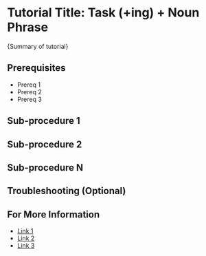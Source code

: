 # Tutorial Title: Task (+ing) + Noun Phrase

<!--
  Copyright 2018-2021 Cargill Incorporated
  Licensed under Creative Commons Attribution 4.0 International License
  https://creativecommons.org/licenses/by/4.0/
-->

<!--
Note: The file name should match the title, with underscores instead of spaces
and no caps, such as ``creating_an_application.md``.)
-->

{Summary of tutorial}

<!--
Start the topic with a high-level description of the tutorial and where it fits
in the Splinter ecosystem.

Briefly summarize the sub-procedures in this tutorial.

Link to important concepts and helpful information.
-->

## Prerequisites

* Prereq 1
* Prereq 2
* Prereq 3

<!--
List the requirements for this task (required software, information you must
provide, what tasks must be done before this one, etc.).
-->

## Sub-procedure 1

<!--
See ../howto/TEMPLATE_howto.md for procedure guidelines.
-->

## Sub-procedure 2

## Sub-procedure N

## Troubleshooting (Optional)

<!--
If necessary...
-->

## For More Information

<!--
Add links to related topics (concepts, how-to topics, reference topics, etc.)
in a bulleted list.

-->

 * [Link 1](URL-or-relative-path)
 * [Link 2](URL-or-relative-path)
 * [Link 3](URL-or-relative-path)


